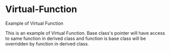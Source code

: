 # Virtual-Function
Example of Virtual Function


This is an example of Virtual Function.
Base class's pointer will have access to same function in derived class 
and function is base class will be overridden by function in derived class. 
